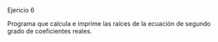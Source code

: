 Ejericio 6

Programa que calcula e imprime las raíces de la ecuación de segundo grado de coeficientes reales.